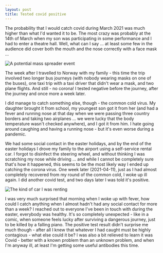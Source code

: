 ```yaml
---
layout: post
title: Tested covid positive
---
```


The probability that I would catch covid during March 2021 was much higher than what I'd wanted it to be.  The most crazy was probably at the 14th of March when my son was participating in some performance and I had to enter a theatre hall.  Well, what can I say ... at least some few in the audience did cover both the mouth and the nose correctly with a face mask ...

![A potential mass spreader event](https://ipfs.io/ipfs/QmRB1xfooaLkjiAEs2LEw6b1BEtwEhTQVC9ZEe22YtcrGH)

The week after I travelled to Norway with my family - this time the trip involved two longer bus journeys (with nobody wearing masks on one of the buses), one taxi trip with a taxi driver that didn't wear a mask, and two plane flights.  And still - no corona!  I tested negative before the journey, after the journey and once more a week later.

I did manage to catch something else, though - the common cold virus.  My daughter brought it from school, my youngest son got it from her (and had a fever and running nose at that day when we were passing three country borders and taking two airplanes ... we were lucky that the body temperature wasn't checked anywhere), and I got it from him.  I hate going around caughing and having a running nose - but it's even worse during a pandemic.

We had some social contact in the easter holidays, and by the end of the easter holidays I drove my family to the airport using a self-service rental car.  I forgot to disinfect the steering wheel, and without thinking I was scratching my nose while driving ... and while I cannot be completely sure that's how it happened, this seems to be the most likely way I ended up catching the corona virus. One week later (2021-04-11), just as I had almost completely recovered from my round of the common cold, I woke up ill again.  I did another covid test, and two days later I was told it's positive.

![The kind of car I was renting](https://images.vy.no/s64l2vmdl8/Din%20Bybil%20til%20marka.jpg)

I was very much surprised that morning when I woke up with fever, how could I catch anything when I almost hadn't had any social contact for more than a week?  I reached out to everyone I've been in touch with during the easter, everybody was healthy.  It's so completely unexpected - like in a comic, when someone feels lucky after surviving a dangerous journey, just to be killed by a falling piano.  The positive test result didn't surprise me much though - after all I knew that whatever I had caught must be highly contagious - what else could it be?  I was also a bit relieved to learn it was Covid - better with a known problem than an unknown problem, and when I'm anyway ill, at least I'm getting some useful antibodies this time.
